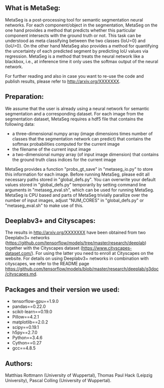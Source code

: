 
## What is MetaSeg:

MetaSeg is a post-processing tool for semantic segmentation neural networks. For each component/object in the segmentation, MetaSeg on the one hand provides a method that predicts whether this particular component intersects with the ground truth or not. This task can be understood as meta classifying between the two classes {IoU=0} and {IoU>0}. On the other hand MetaSeg also provides a method for quantifying the uncertainty of each predicted segment by predicting IoU values via regression. MetaSeg is a method that treats the neural network like a blackbox, i.e., at inference time it only uses the softmax output of the neural network.

For further reading and also in case you want to re-use the code and publish results, please refer to http://arxiv.org/XXXXXXX.


## Preparation:

We assume that the user is already using a neural network for semantic segmentation and a corresponding dataset. For each image from the segmentation dataset, MetaSeg requires a hdf5 file that contains the following data:

- a three-dimensional numpy array (image dimensions times number of classes that the segmentation network can predict) that contains the softmax probabilities computed for the current image
- the filename of the current input image
- a two-dimensional numpy array (of input image dimension) that contains the ground truth class indices for the current image

MetaSeg provides a function "probs_gt_save" in "metaseg_io.py" to store this information for each image. Before running MetaSeg, please edit all necessary paths stored in "global_defs.py". You can overwrite your default values stored in "global_defs.py" temporarily by setting command line arguments in "metaseg_eval.sh", which can be used for running MetaSeg. MetaSeg is CPU based and parts of MetaSeg trivially parallize over the number of input images, adjust "NUM_CORES" in "global_defs.py" or "metaseg_eval.sh" to make use of this.


## Deeplabv3+ and Cityscapes:

The results in http://arxiv.org/XXXXXXX have been obtained from two Deeplabv3+ networks (https://github.com/tensorflow/models/tree/master/research/deeplab) together with the Cityscapes dataset (https://www.cityscapes-dataset.com/). For using the latter you need to enroll at Cityscapes on the website. For details on using Deeplabv3+ networks in combination with cityscapes, we refer to the README page https://github.com/tensorflow/models/blob/master/research/deeplab/g3doc/cityscapes.md.

 ## Packages and their version we used:

- tensorflow-gpu==1.9.0
- pandas==0.22.0
- scikit-learn==0.19.0
- Pillow==4.2.1
- matplotlib==2.0.2
- scipy==0.19.1
- h5py==2.7.0
- Python==3.4.6
- Cython==0.27
- gcc==4.8.5

## Authors:
Matthias Rottmann (University of Wuppertal), Thomas Paul Hack (Leipzig University), Pascal Colling (University of Wuppertal).
